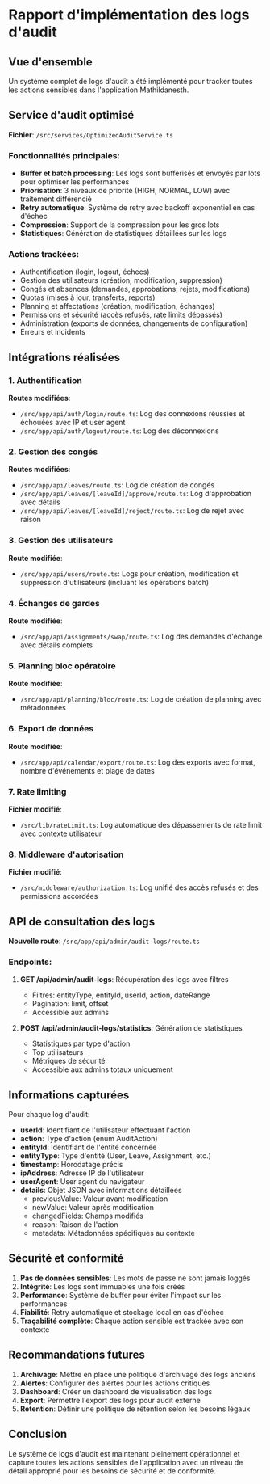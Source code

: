 # Rapport d'implémentation des logs d'audit

## Vue d'ensemble

Un système complet de logs d'audit a été implémenté pour tracker toutes les actions sensibles dans l'application Mathildanesth.

## Service d'audit optimisé

**Fichier**: `/src/services/OptimizedAuditService.ts`

### Fonctionnalités principales:
- **Buffer et batch processing**: Les logs sont bufferisés et envoyés par lots pour optimiser les performances
- **Priorisation**: 3 niveaux de priorité (HIGH, NORMAL, LOW) avec traitement différencié
- **Retry automatique**: Système de retry avec backoff exponentiel en cas d'échec
- **Compression**: Support de la compression pour les gros lots
- **Statistiques**: Génération de statistiques détaillées sur les logs

### Actions trackées:
- Authentification (login, logout, échecs)
- Gestion des utilisateurs (création, modification, suppression)
- Congés et absences (demandes, approbations, rejets, modifications)
- Quotas (mises à jour, transferts, reports)
- Planning et affectations (création, modification, échanges)
- Permissions et sécurité (accès refusés, rate limits dépassés)
- Administration (exports de données, changements de configuration)
- Erreurs et incidents

## Intégrations réalisées

### 1. Authentification
**Routes modifiées**:
- `/src/app/api/auth/login/route.ts`: Log des connexions réussies et échouées avec IP et user agent
- `/src/app/api/auth/logout/route.ts`: Log des déconnexions

### 2. Gestion des congés
**Routes modifiées**:
- `/src/app/api/leaves/route.ts`: Log de création de congés
- `/src/app/api/leaves/[leaveId]/approve/route.ts`: Log d'approbation avec détails
- `/src/app/api/leaves/[leaveId]/reject/route.ts`: Log de rejet avec raison

### 3. Gestion des utilisateurs
**Route modifiée**:
- `/src/app/api/users/route.ts`: Logs pour création, modification et suppression d'utilisateurs (incluant les opérations batch)

### 4. Échanges de gardes
**Route modifiée**:
- `/src/app/api/assignments/swap/route.ts`: Log des demandes d'échange avec détails complets

### 5. Planning bloc opératoire
**Route modifiée**:
- `/src/app/api/planning/bloc/route.ts`: Log de création de planning avec métadonnées

### 6. Export de données
**Route modifiée**:
- `/src/app/api/calendar/export/route.ts`: Log des exports avec format, nombre d'événements et plage de dates

### 7. Rate limiting
**Fichier modifié**:
- `/src/lib/rateLimit.ts`: Log automatique des dépassements de rate limit avec contexte utilisateur

### 8. Middleware d'autorisation
**Fichier modifié**:
- `/src/middleware/authorization.ts`: Log unifié des accès refusés et des permissions accordées

## API de consultation des logs

**Nouvelle route**: `/src/app/api/admin/audit-logs/route.ts`

### Endpoints:
1. **GET /api/admin/audit-logs**: Récupération des logs avec filtres
   - Filtres: entityType, entityId, userId, action, dateRange
   - Pagination: limit, offset
   - Accessible aux admins

2. **POST /api/admin/audit-logs/statistics**: Génération de statistiques
   - Statistiques par type d'action
   - Top utilisateurs
   - Métriques de sécurité
   - Accessible aux admins totaux uniquement

## Informations capturées

Pour chaque log d'audit:
- **userId**: Identifiant de l'utilisateur effectuant l'action
- **action**: Type d'action (enum AuditAction)
- **entityId**: Identifiant de l'entité concernée
- **entityType**: Type d'entité (User, Leave, Assignment, etc.)
- **timestamp**: Horodatage précis
- **ipAddress**: Adresse IP de l'utilisateur
- **userAgent**: User agent du navigateur
- **details**: Objet JSON avec informations détaillées
  - previousValue: Valeur avant modification
  - newValue: Valeur après modification
  - changedFields: Champs modifiés
  - reason: Raison de l'action
  - metadata: Métadonnées spécifiques au contexte

## Sécurité et conformité

1. **Pas de données sensibles**: Les mots de passe ne sont jamais loggés
2. **Intégrité**: Les logs sont immuables une fois créés
3. **Performance**: Système de buffer pour éviter l'impact sur les performances
4. **Fiabilité**: Retry automatique et stockage local en cas d'échec
5. **Traçabilité complète**: Chaque action sensible est trackée avec son contexte

## Recommandations futures

1. **Archivage**: Mettre en place une politique d'archivage des logs anciens
2. **Alertes**: Configurer des alertes pour les actions critiques
3. **Dashboard**: Créer un dashboard de visualisation des logs
4. **Export**: Permettre l'export des logs pour audit externe
5. **Retention**: Définir une politique de rétention selon les besoins légaux

## Conclusion

Le système de logs d'audit est maintenant pleinement opérationnel et capture toutes les actions sensibles de l'application avec un niveau de détail approprié pour les besoins de sécurité et de conformité.